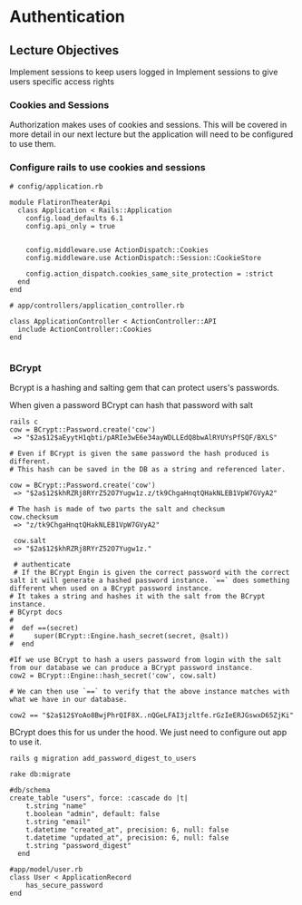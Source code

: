 # Authentication

## Lecture Objectives
Implement sessions to keep users logged in 
Implement sessions to give users specific access rights


### Cookies and Sessions 
Authorization makes uses of cookies and sessions. This will be covered in more detail in our next lecture but the application will need to be configured to use them.

### Configure rails to use cookies and sessions

```
# config/application.rb 

module FlatironTheaterApi
  class Application < Rails::Application
    config.load_defaults 6.1
    config.api_only = true


    config.middleware.use ActionDispatch::Cookies
    config.middleware.use ActionDispatch::Session::CookieStore

    config.action_dispatch.cookies_same_site_protection = :strict
  end
end

# app/controllers/application_controller.rb

class ApplicationController < ActionController::API
  include ActionController::Cookies
end


```

### BCrypt 
Bcrypt is a hashing and salting gem that can protect users's passwords. 

When given a password BCrypt can hash that password with salt

```
rails c
cow = BCrypt::Password.create('cow')
 => "$2a$12$aEyytH1qbti/pARIe3wE6e34ayWDLLEdQ8bwAlRYUYsPfSQF/BXLS" 

# Even if BCrypt is given the same password the hash produced is different.
# This hash can be saved in the DB as a string and referenced later. 

cow = BCrypt::Password.create('cow')
 => "$2a$12$khRZRj8RYrZ52O7Yugw1z.z/tk9ChgaHnqtQHakNLEB1VpW7GVyA2" 

# The hash is made of two parts the salt and checksum
cow.checksum
 => "z/tk9ChgaHnqtQHakNLEB1VpW7GVyA2" 

 cow.salt
 => "$2a$12$khRZRj8RYrZ52O7Yugw1z." 

 # authenticate 
 # If the BCrypt Engin is given the correct password with the correct salt it will generate a hashed password instance. `==` does something different when used on a BCrypt password instance.
# It takes a string and hashes it with the salt from the BCrypt instance. 
# BCyrpt docs 
# 
#  def ==(secret)
#     super(BCrypt::Engine.hash_secret(secret, @salt))
#  end

#If we use BCrypt to hash a users password from login with the salt from our database we can produce a BCrypt password instance.
cow2 = BCrypt::Engine::hash_secret('cow', cow.salt)

# We can then use `==` to verify that the above instance matches with what we have in our database.

cow2 == "$2a$12$YoAo8BwjPhrQIF8X..nQGeLFAI3jzltfe.rGzIeERJGswxD65ZjKi"

```

BCrypt does this for us under the hood. We just need to configure out app to use it. 

```
rails g migration add_password_digest_to_users

rake db:migrate

#db/schema
create_table "users", force: :cascade do |t|
    t.string "name"
    t.boolean "admin", default: false
    t.string "email"
    t.datetime "created_at", precision: 6, null: false
    t.datetime "updated_at", precision: 6, null: false
    t.string "password_digest"
  end

#app/model/user.rb
class User < ApplicationRecord
    has_secure_password
end


```
